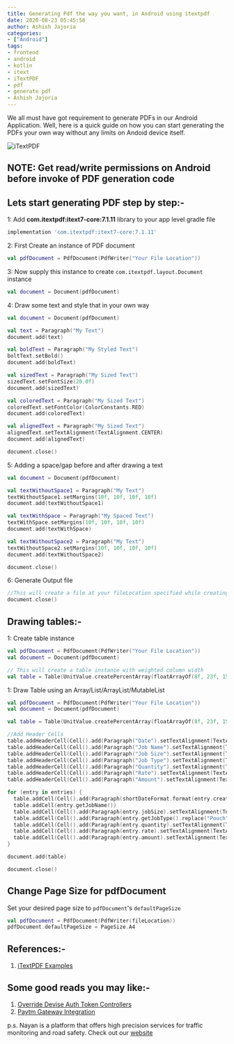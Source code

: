 ```yaml
---
title: Generating Pdf the way you want, in Android using itextpdf
date: 2020-08-23 05:45:58
author: Ashish Jajoria
categories:
- ["Android"]
tags: 
- frontend
- android
- kotlin
- itext
- iTextPDF
- pdf
- generate pdf
- Ashish Jajoria
---
```


We all must have got requirement to generate PDFs in our Android Application. Well, here is a quick guide on how you can start generating the PDFs your own way without any limits on Andoid device itself.

![iTextPDF](/blog/Android/generating-pdf-in-android-using-itextpdf/itext-logo.png)

## NOTE: Get read/write permissions on Android before invoke of PDF generation code

## Lets start generating PDF step by step:-

1: Add **com.itextpdf:itext7-core:7.1.11** library to your app level gradle file

```groovy
implementation 'com.itextpdf:itext7-core:7.1.11'
```

2:  First Create an instance of PDF document

```kotlin
val pdfDocument = PdfDocument(PdfWriter("Your File Location"))
```

3: Now supply this instance to create `com.itextpdf.layout.Document` instance

```kotlin
val document = Document(pdfDocument)
```

4: Draw some text and style that in your own way

```kotlin
val document = Document(pdfDocument)

val text = Paragraph("My Text")
document.add(text)

val boldText = Paragraph("My Styled Text")
boltText.setBold()
document.add(boldText)

val sizedText = Paragraph("My Sized Text")
sizedText.setFontSize(20.0f)
document.add(sizedText)

val coloredText = Paragraph("My Sized Text")
coloredText.setFontColor(ColorConstants.RED)
document.add(coloredText)

val alignedText = Paragraph("My Sized Text")
alignedText.setTextAlignment(TextAlignment.CENTER)
document.add(alignedText)

document.close()
```

5: Adding a space/gap before and after drawing a text

```kotlin
val document = Document(pdfDocument)

val textWithoutSpace1 = Paragraph("My Text")
textWithoutSpace1.setMargins(10f, 10f, 10f, 10f)
document.add(textWithoutSpace1)

val textWithSpace = Paragraph("My Spaced Text")
textWithSpace.setMargins(10f, 10f, 10f, 10f)
document.add(textWithSpace)

val textWithoutSpace2 = Paragraph("My Text")
textWithoutSpace2.setMargins(10f, 10f, 10f, 10f)
document.add(textWithoutSpace2)

document.close()
```

6: Generate Output file

```kotlin
//This will create a file at your fileLocation specified while creating PdfDocument instance
document.close()
```

## Drawing tables:-

1: Create table instance

```kotlin
val pdfDocument = PdfDocument(PdfWriter("Your File Location"))
val document = Document(pdfDocument)

// This will create a table instance with weighted column width
val table = Table(UnitValue.createPercentArray(floatArrayOf(8f, 23f, 15f, 15f, 12f, 12f, 15f))).useAllAvailableWidth()
```

1: Draw Table using an Array/List/ArrayList/MutableList

```kotlin
val pdfDocument = PdfDocument(PdfWriter("Your File Location"))
val document = Document(pdfDocument)

val table = Table(UnitValue.createPercentArray(floatArrayOf(8f, 23f, 15f, 15f, 12f, 12f, 15f))).useAllAvailableWidth()

//Add Header Cells
table.addHeaderCell(Cell().add(Paragraph("Date").setTextAlignment(TextAlignment.CENTER)))
table.addHeaderCell(Cell().add(Paragraph("Job Name").setTextAlignment(TextAlignment.CENTER)))
table.addHeaderCell(Cell().add(Paragraph("Job Size").setTextAlignment(TextAlignment.CENTER)))
table.addHeaderCell(Cell().add(Paragraph("Job Type").setTextAlignment(TextAlignment.CENTER)))
table.addHeaderCell(Cell().add(Paragraph("Quantity").setTextAlignment(TextAlignment.CENTER)))
table.addHeaderCell(Cell().add(Paragraph("Rate").setTextAlignment(TextAlignment.CENTER)))
table.addHeaderCell(Cell().add(Paragraph("Amount").setTextAlignment(TextAlignment.CENTER)))

for (entry in entries) {
  table.addCell(Cell().add(Paragraph(shortDateFormat.format(entry.createdOn)).setTextAlignment(TextAlignment.CENTER)))
  table.addCell(entry.getJobName())
  table.addCell(Cell().add(Paragraph(entry.jobSize).setTextAlignment(TextAlignment.CENTER)))
  table.addCell(Cell().add(Paragraph(entry.getJobType().replace("Pouch", "")).setTextAlignment(TextAlignment.CENTER)))
  table.addCell(Cell().add(Paragraph(entry.quantity).setTextAlignment(TextAlignment.CENTER)))
  table.addCell(Cell().add(Paragraph(entry.rate).setTextAlignment(TextAlignment.CENTER)))
  table.addCell(Cell().add(Paragraph(entry.amount).setTextAlignment(TextAlignment.RIGHT)))
}

document.add(table)

document.close()
```

## Change Page Size for pdfDocument

Set your desired page size to `pdfDocument`'s `defaultPageSize`

```kotlin
val pdfDocument = PdfDocument(PdfWriter(fileLocation))
pdfDocument.defaultPageSize = PageSize.A4
```

## References:-

1. [iTextPDF Examples](https://kb.itextpdf.com/home/it7kb/examples)

## Some good reads you may like:-

1. [Override Devise Auth Token Controllers](https://nayan.co/blog/Ruby-on-Rails/override-devise-auth-token-controllers/)
2. [Paytm Gateway Integration](https://nayan.co/blog/Ruby-on-Rails/paytm-gateway-integration/)

p.s. Nayan is a platform that offers high precision services for traffic monitoring and road safety. Check out our [website](https://nayan.co)